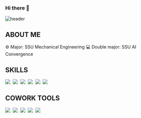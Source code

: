 ### Hi there 👋

![header](https://capsule-render.vercel.app/api?type=waving&color=C4DEEE&height=300&section=header&StrokeWidth=2&text=Seoyun💫&fontColor=78AAC3&fontSize=70&fontAlign=75&animation=fadeIn)

## ABOUT ME
⚙ Major: SSU Mechanical Engineering
💻 Double major: SSU AI Convergence 


## SKILLS
<p align = "left">
    <img src ="https://img.shields.io/badge/-C-E2D2D2?style=flat-square&logo=C&logoColor=white"></a>&nbsp
    <img src ="https://img.shields.io/badge/-C++-E3E2B4?style=flat-square&logo=C%2B%2B&logoColor=white"></a>&nbsp
    <img src ="https://img.shields.io/badge/-Python-A2B59F?style=flat-square&logo=Python&logoColor=white"></a>&nbsp
    <img src ="https://img.shields.io/badge/-JAVA-BFC8D7?style=flat-square&logo=Java&logoColor=white"></a>&nbsp
    <img src ="https://img.shields.io/badge/-ReactNative-EEB8B8?style=flat-square&logo=React&logoColor=white"></a>&nbsp
    <img src ="https://img.shields.io/badge/-Visual Studio Code-BFC8D7?style=flat-square&logo=Visual Studio Code&logoColor=white"></a>&nbsp

</p>


## COWORK TOOLS
<p align = "left">
    <img src ="https://img.shields.io/badge/-Figma-F7EAE2?style=flat-square&logo=Figma&logoColor=white"></a>&nbsp
    <img src ="https://img.shields.io/badge/-Trello-EADB80?style=flat-square&logo=Trello&logoColor=white"></a>&nbsp
     <img src ="https://img.shields.io/badge/-Slack-AEDDEF?style=flat-square&logo=Slack&logoColor=white"></a>&nbsp
    <img src ="https://img.shields.io/badge/-Figma-E1B4D3?style=flat-square&logo=GitHub&logoColor=white"></a>&nbsp
        <img src ="https://img.shields.io/badge/-Notion-CFDD8E?style=flat-square&logo=Notion&logoColor=white"></a>&nbsp
</p>








<!--
**ksyeun/ksyeun** is a ✨ _special_ ✨ repository because its `README.md` (this file) appears on your GitHub profile.

Here are some ideas to get you started:


- 🔭 I’m currently working on ...
- 🌱 I’m currently learning ...
- 👯 I’m looking to collaborate on ...
- 🤔 I’m looking for help with ...
- 💬 Ask me about ...
- 📫 How to reach me: ...
- 😄 Pronouns: ...
- ⚡ Fun fact: ...
-->

